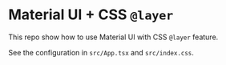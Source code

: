 # Material UI + CSS `@layer`

This repo show how to use Material UI with CSS `@layer` feature.

See the configuration in `src/App.tsx` and `src/index.css`.
